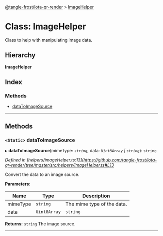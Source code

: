 [@tangle-frost/iota-qr-render](../README.md) > [ImageHelper](../classes/imagehelper.md)

# Class: ImageHelper

Class to help with manipulating image data.

## Hierarchy

**ImageHelper**

## Index

### Methods

* [dataToImageSource](imagehelper.md#datatoimagesource)

---

## Methods

<a id="datatoimagesource"></a>

### `<Static>` dataToImageSource

▸ **dataToImageSource**(mimeType: *`string`*, data: *`Uint8Array` | `string`*): `string`

*Defined in [helpers/imageHelper.ts:13](https://github.com/tangle-frost/iota-qr-render/tree/master/src/helpers/imageHelper.ts#L13*

Convert the data to an image source.

**Parameters:**

| Name | Type | Description |
| ------ | ------ | ------ |
| mimeType | `string` |  The mime type of the data. |
| data | `Uint8Array` | `string` |  The source data. |

**Returns:** `string`
The image source.

___

